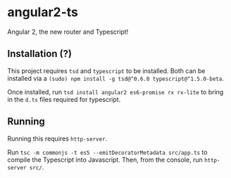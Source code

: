 # angular2-ts
Angular 2, the new router and Typescript!

## Installation (?)

This project requires `tsd` and `typescript` to be installed. Both can be installed via a `(sudo) npm install -g tsd@^0.6.0 typescript@^1.5.0-beta`. 

Once installed, run `tsd install angular2 es6-promise rx rx-lite` to bring in the `d.ts` files required for typescript. 

## Running

Running this requires `http-server`.

Run `tsc -m commonjs -t es5 --emitDecoratorMetadata src/app.ts` to compile the Typescript into Javascript. Then, from the console, run `http-server src/`. 
